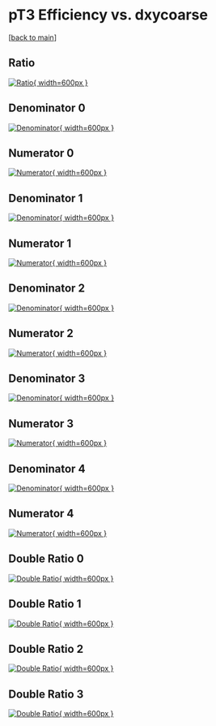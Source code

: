 # pT3 Efficiency vs. dxycoarse

[[back to main](./)]



## Ratio

[![Ratio](../mtv/var/pT3_vtr_13_1_eff_dxycoarse.png){ width=600px }](../mtv/var/pT3_vtr_13_1_eff_dxycoarse.pdf)

## Denominator 0

[![Denominator](../mtv/den/pT3_vtr_13_1_eff_dxycoarse_den0.png){ width=600px }](../mtv/den/pT3_vtr_13_1_eff_dxycoarse_den0.pdf)

## Numerator 0

[![Numerator](../mtv/num/pT3_vtr_13_1_eff_dxycoarse_num0.png){ width=600px }](../mtv/num/pT3_vtr_13_1_eff_dxycoarse_num0.pdf)

## Denominator 1

[![Denominator](../mtv/den/pT3_vtr_13_1_eff_dxycoarse_den1.png){ width=600px }](../mtv/den/pT3_vtr_13_1_eff_dxycoarse_den1.pdf)

## Numerator 1

[![Numerator](../mtv/num/pT3_vtr_13_1_eff_dxycoarse_num1.png){ width=600px }](../mtv/num/pT3_vtr_13_1_eff_dxycoarse_num1.pdf)

## Denominator 2

[![Denominator](../mtv/den/pT3_vtr_13_1_eff_dxycoarse_den2.png){ width=600px }](../mtv/den/pT3_vtr_13_1_eff_dxycoarse_den2.pdf)

## Numerator 2

[![Numerator](../mtv/num/pT3_vtr_13_1_eff_dxycoarse_num2.png){ width=600px }](../mtv/num/pT3_vtr_13_1_eff_dxycoarse_num2.pdf)

## Denominator 3

[![Denominator](../mtv/den/pT3_vtr_13_1_eff_dxycoarse_den3.png){ width=600px }](../mtv/den/pT3_vtr_13_1_eff_dxycoarse_den3.pdf)

## Numerator 3

[![Numerator](../mtv/num/pT3_vtr_13_1_eff_dxycoarse_num3.png){ width=600px }](../mtv/num/pT3_vtr_13_1_eff_dxycoarse_num3.pdf)

## Denominator 4

[![Denominator](../mtv/den/pT3_vtr_13_1_eff_dxycoarse_den4.png){ width=600px }](../mtv/den/pT3_vtr_13_1_eff_dxycoarse_den4.pdf)

## Numerator 4

[![Numerator](../mtv/num/pT3_vtr_13_1_eff_dxycoarse_num4.png){ width=600px }](../mtv/num/pT3_vtr_13_1_eff_dxycoarse_num4.pdf)

## Double Ratio 0

[![Double Ratio](../mtv/ratio/pT3_vtr_13_1_eff_dxycoarse_ratio0.png){ width=600px }](../mtv/ratio/pT3_vtr_13_1_eff_dxycoarse_ratio0.pdf)

## Double Ratio 1

[![Double Ratio](../mtv/ratio/pT3_vtr_13_1_eff_dxycoarse_ratio1.png){ width=600px }](../mtv/ratio/pT3_vtr_13_1_eff_dxycoarse_ratio1.pdf)

## Double Ratio 2

[![Double Ratio](../mtv/ratio/pT3_vtr_13_1_eff_dxycoarse_ratio2.png){ width=600px }](../mtv/ratio/pT3_vtr_13_1_eff_dxycoarse_ratio2.pdf)

## Double Ratio 3

[![Double Ratio](../mtv/ratio/pT3_vtr_13_1_eff_dxycoarse_ratio3.png){ width=600px }](../mtv/ratio/pT3_vtr_13_1_eff_dxycoarse_ratio3.pdf)

